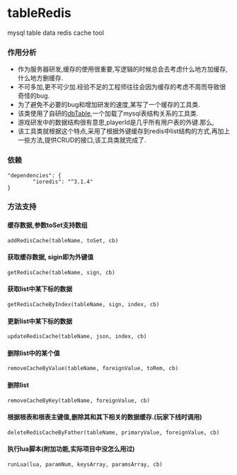 # tableRedis
mysql table data redis cache tool

### 作用分析
* 作为服务器研发,缓存的使用很重要,写逻辑的时候总会去考虑什么地方加缓存,什么地方删缓存.
* 不可多加,更不可少加.经验不足的工程师往往会因为缓存的考虑不周而导致很奇怪的bug.
* 为了避免不必要的bug和增加研发的速度,某写了一个缓存的工具类.
* 该类使用了自研的[dbTable](https://github.com/luckyqqk/dbTable.git),一个加载了mysql表结构关系的工具类.
* 游戏研发中的数据结构很有意思,playerId是几乎所有用户表的外键.那么,
* 该工具类就根据这个特点,采用了根据外键缓存到redis中list结构的方式,再加上一些方法,提供CRUD的接口,该工具类就完成了.

### 依赖
```
"dependencies": {
		"ioredis": "^3.1.4"
}
```

### 方法支持

#### 缓存数据,参数toSet支持数组
```
addRedisCache(tableName, toSet, cb)
```
#### 获取缓存数据, sigin即为外键值
```
getRedisCache(tableName, sign, cb)
```
#### 获取list中某下标的数据
```
getRedisCacheByIndex(tableName, sign, index, cb)
```
#### 更新list中某下标的数据
```
updateRedisCache(tableName, json, index, cb)
```
#### 删除list中的某个值
```
removeCacheByValue(tableName, foreignValue, toRem, cb)
```
#### 删除list
```
removeCacheByKey(tableName, foreignValue, cb)
```
#### 根据根表和根表主键值,删除其和其下相关的数据缓存.(玩家下线时调用)
```
deleteRedisCacheByFather(tableName, primaryValue, foreignValue, cb)
```

#### 执行lua脚本(附加功能,实际项目中没怎么用过)
```
runLua(lua, paramNum, keysArray, paramsArray, cb)
```
